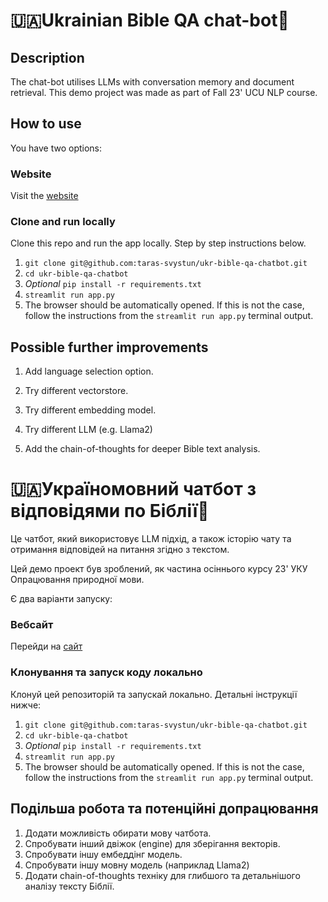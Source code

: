 # 🇺🇦Ukrainian Bible QA chat-bot👼

## Description

The chat-bot utilises LLMs with conversation memory and document retrieval.
This demo project was made as part of Fall 23' UCU NLP course.

## How to use

You have two options:

### Website

Visit the [website](https://ukr-bible-app-chatbot.streamlit.app)

### Clone and run locally

Clone this repo and run the app locally. Step by step instructions below.

1. `git clone git@github.com:taras-svystun/ukr-bible-qa-chatbot.git`
2. `cd ukr-bible-qa-chatbot`
3. *Optional* `pip install -r requirements.txt`
4. `streamlit run app.py`
5. The browser should be automatically opened. If this is not the case, follow the instructions from the `streamlit run app.py` terminal output.

## Possible further improvements

1. Add language selection option.

2. Try different vectorstore.

3. Try different embedding model.

4. Try different LLM (e.g. Llama2)

5. Add the chain-of-thoughts for deeper Bible text analysis.

# 🇺🇦Україномовний чатбот з відповідями по Біблії👼

Це чатбот, який використовує LLM підхід, а також історію чату та отримання відповідей на питання згідно з текстом.

Цей демо проект був зроблений, як частина осіннього курсу 23' УКУ Опрацювання природної мови.

Є два варіанти запуску:

### Вебсайт

Перейди на [сайт](https://ukr-bible-app-chatbot.streamlit.app)

### Клонування та запуск коду локально

Клонуй цей репозиторій та запускай локально. Детальні інструкції нижче:

1. `git clone git@github.com:taras-svystun/ukr-bible-qa-chatbot.git`
2. `cd ukr-bible-qa-chatbot`
3. *Optional* `pip install -r requirements.txt`
4. `streamlit run app.py`
5. The browser should be automatically opened. If this is not the case, follow the instructions from the `streamlit run app.py` terminal output.

## Подільша робота та потенційні допрацювання
1. Додати можливість обирати мову чатбота.
2. Спробувати інший двіжок (engine) для зберігання векторів.
3. Спробувати іншу ембеддінг модель.
4. Спробувати іншу мовну модель (наприклад Llama2)
5. Додати chain-of-thoughts техніку для глибшого та детальнішого аналізу тексту Біблії.
